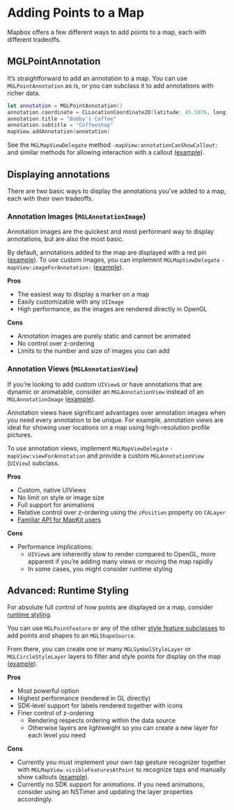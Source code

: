 # Adding Points to a Map

Mapbox offers a few different ways to add points to a map, each with different tradeoffs.

## MGLPointAnnotation

It’s straightforward to add an annotation to a map. You can use `MGLPointAnnotation` as is, or you can subclass it to add annotations with richer data.

```swift
let annotation = MGLPointAnnotation()
annotation.coordinate = CLLocationCoordinate2D(latitude: 45.5076, longitude: -122.6736)
annotation.title = "Bobby's Coffee"
annotation.subtitle = "Coffeeshop"
mapView.addAnnotation(annotation)
```

See the `MGLMapViewDelegate` method `-mapView:annotationCanShowCallout:` and similar methods for allowing interaction with a callout ([example](https://www.mapbox.com/ios-sdk/examples/callout-delegate/)).

## Displaying annotations

There are two basic ways to display the annotations you’ve added to a map, each with their own tradeoffs.

### Annotation Images (`MGLAnnotationImage`)

Annotation images are the quickest and most performant way to display annotations, but are also the most basic.

By default, annotations added to the map are displayed with a red pin ([example](https://www.mapbox.com/ios-sdk/examples/marker/)). To use custom images, you can implement `MGLMapViewDelegate` `-mapView:imageForAnnotation:` ([example](https://www.mapbox.com/ios-sdk/examples/marker-image/)).

**Pros**

* The easiest way to display a marker on a map
* Easily customizable with any `UIImage`
* High performance, as the images are rendered directly in OpenGL

**Cons**

* Annotation images are purely static and cannot be animated
* No control over z-ordering
* Limits to the number and size of images you can add

### Annotation Views (`MGLAnnotationView`)

If you’re looking to add custom `UIView`s or have annotations that are dynamic or animatable, consider an `MGLAnnotationView` instead of an `MGLAnnotationImage` ([example](https://www.mapbox.com/ios-sdk/examples/annotation-views/)).

Annotation views have significant advantages over annotation images when you need every annotation to be unique. For example, annotation views are ideal for showing user locations on a map using high-resolution profile pictures.

To use annotation views, implement `MGLMapViewDelegate` `-mapView:viewForAnnotation` and provide a custom `MGLAnnotationView` (`UIView`) subclass.

**Pros**

* Custom, native UIViews
* No limit on style or image size
* Full support for animations
* Relative control over z-ordering using the `zPosition` property on `CALayer`
* [Familiar API for MapKit users](https://www.mapbox.com/help/switch-mapkit/#annotations-pins)

**Cons**

* Performance implications:
    * `UIView`s are inherently slow to render compared to OpenGL, more apparent if you’re adding many views or moving the map rapidly
    * In some cases, you might consider runtime styling

## Advanced: Runtime Styling

For absolute full control of how points are displayed on a map, consider [runtime styling](runtime-styling.html).

You can use `MGLPointFeature` or any of the other [style feature subclasses](Style%20Features.html) to add points and shapes to an `MGLShapeSource`.

From there, you can create one or many `MGLSymbolStyleLayer` or `MGLCircleStyleLayer` layers to filter and style points for display on the map ([example](https://www.mapbox.com/ios-sdk/examples/runtime-multiple-annotations)).

**Pros**

* Most powerful option
* Highest performance (rendered in GL directly)
* SDK-level support for labels rendered together with icons
* Finer control of z-ordering
    * Rendering respects ordering within the data source
    * Otherwise layers are lightweight so you can create a new layer for each level you need

**Cons**

* Currently you must implement your own tap gesture recognizer together with `MGLMapView.visibleFeaturesAtPoint` to recognize taps and manually show callouts ([example](https://www.mapbox.com/ios-sdk/examples/select-feature)).
* Currently no SDK support for animations. If you need animations, consider using an NSTimer and updating the layer properties accordingly.

